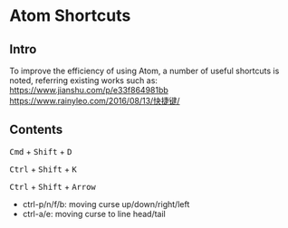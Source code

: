 # Atom Shortcuts

## Intro
To improve the efficiency of using Atom,
a number of useful shortcuts is noted,
referring existing works such as:
https://www.jianshu.com/p/e33f864981bb
https://www.rainyleo.com/2016/08/13/快捷键/

## Contents

<kbd>Cmd</kbd> + <kbd>Shift</kbd> + <kbd>D</kbd>

<kbd>Ctrl</kbd> + <kbd>Shift</kbd> + <kbd>K</kbd>

<kbd>Ctrl</kbd> + <kbd>Shift</kbd> + <kbd>Arrow</kbd>


* ctrl-p/n/f/b: moving curse up/down/right/left
* ctrl-a/e: moving curse to line head/tail
